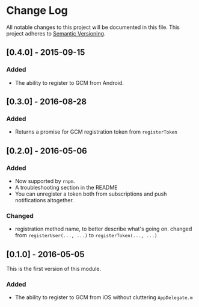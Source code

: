 # Change Log
All notable changes to this project will be documented in this file.
This project adheres to [Semantic Versioning](http://semver.org/).

## [0.4.0] - 2015-09-15
### Added
- The ability to register to GCM from Android.

## [0.3.0] - 2016-08-28
### Added
- Returns a promise for GCM registration token from `registerToken`

## [0.2.0] - 2016-05-06
### Added
- Now supported by `rnpm`.
- A troubleshooting section in the README
- You can unregister a token both from subscriptions and push
  notifications altogether.

### Changed
- registration method name, to better describe what's going on. changed
  from `registerUser(..., ...)` to `registerToken(..., ...)`

## [0.1.0] - 2016-05-05
This is the first version of this module.
### Added
- The ability to register to GCM from iOS without cluttering
  `AppDelegate.m`
